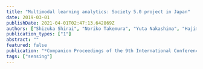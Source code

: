 ```yaml
---
title: "Multimodal learning analytics: Society 5.0 project in Japan"
date: 2019-03-01
publishDate: 2021-04-01T02:47:13.642869Z
authors: ["Shizuka Shirai", "Noriko Takemura", "Yuta Nakashima", "Hajime Nagahara", "Haruo Takemura"]
publication_types: ["1"]
abstract: ""
featured: false
publication: "*Companion Proceedings of the 9th International Conference on Learning Analytics & Knowledge*"
tags: ["sensing"]
---
```


